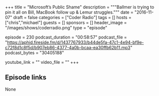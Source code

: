 +++
title = "Microsoft’s Public Shame"
description = """Ballmer is trying to pin it all on Bill, MacBook follow up & Lemur struggles."""
date = "2016-11-07"
draft = false
categories = ["Coder Radio"]
tags = []
hosts = ["chris","michael"]
guests = []
sponsors = []
header_image = "/images/shows/coderradio.png"
type = "episode"

episode = 230
podcast_duration = "00:58:57"
podcast_file = "https://aphid.fireside.fm/d/1437767933/b44de5fa-47c1-4e94-bf9e-c72f8d1c8f5d/b907eb86-4377-4a0b-bcaa-ea30ffb62b11.mp3"
podcast_bytes = "30405188"

youtube_link = ""
video_file = ""
+++

## Episode links

None

